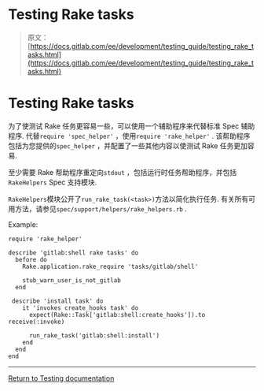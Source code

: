 # Testing Rake tasks

> 原文：[https://docs.gitlab.com/ee/development/testing_guide/testing_rake_tasks.html](https://docs.gitlab.com/ee/development/testing_guide/testing_rake_tasks.html)

# Testing Rake tasks[](#testing-rake-tasks "Permalink")

为了使测试 Rake 任务更容易一些，可以使用一个辅助程序来代替标准 Spec 辅助程序. 代替`require 'spec_helper'` ，使用`require 'rake_helper'` . 该帮助程序包括为您提供的`spec_helper` ，并配置了一些其他内容以使测试 Rake 任务更加容易.

至少需要 Rake 帮助程序重定向`stdout` ，包括运行时任务帮助程序，并包括`RakeHelpers` Spec 支持模块.

`RakeHelpers`模块公开了`run_rake_task(<task>)`方法以简化执行任务. 有关所有可用方法，请参见`spec/support/helpers/rake_helpers.rb` .

Example:

```
require 'rake_helper'

describe 'gitlab:shell rake tasks' do
  before do
    Rake.application.rake_require 'tasks/gitlab/shell'

    stub_warn_user_is_not_gitlab
  end

 describe 'install task' do
    it 'invokes create_hooks task' do
      expect(Rake::Task['gitlab:shell:create_hooks']).to receive(:invoke)

      run_rake_task('gitlab:shell:install')
    end
  end
end 
```

* * *

[Return to Testing documentation](index.html)